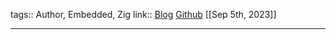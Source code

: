 tags:: Author, Embedded, Zig
link:: [Blog](https://rbino.com/about/) [Github](https://github.com/rbino) 
[[Sep 5th, 2023]]
***
